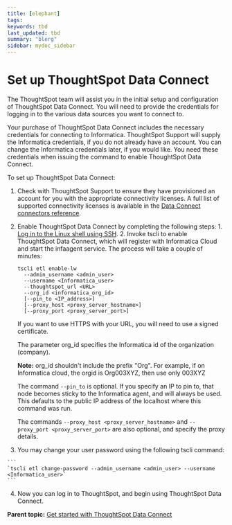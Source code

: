 ```yaml
---
title: [elephant]
tags: 
keywords: tbd
last_updated: tbd
summary: "blerg"
sidebar: mydoc_sidebar
---
```

# Set up ThoughtSpot Data Connect

The ThoughtSpot team will assist you in the initial setup and configuration of ThoughtSpot Data Connect. You will need to provide the credentials for logging in to the various data sources you want to connect to.

Your purchase of ThoughtSpot Data Connect includes the necessary credentials for connecting to Informatica. ThoughtSpot Support will supply the Informatica credentials, if you do not already have an account. You can change the Informatica credentials later, if you would like. You need these credentials when issuing the command to enable ThoughtSpot Data Connect.

To set up ThoughtSpot Data Connect:

1.   Check with ThoughtSpot Support to ensure they have provisioned an account for you with the appropriate connectivity licenses. A full list of supported connectivity licenses is available in the [Data Connect connectors reference](../reference/data_connect_connection_credentials.html#). 
2.   Enable ThoughtSpot Data Connect by completing the following steps: 
    1.   [Log in to the Linux shell using SSH](../../../admin/setup/login_console.html#). 
    2.   Invoke tscli to enable ThoughtSpot Data Connect, which will register with Informatica Cloud and start the infaagent service. The process will take a couple of minutes: 

        ```
        tscli etl enable-lw
          --admin_username <admin_user>
          --username <Informatica_user>
          --thoughtspot_url <URL>
          --org_id <informatica_org_id>
          [--pin_to <IP_address>]
          [--proxy_host <proxy_server_hostname>]
          [--proxy_port <proxy_server_port>]
        ```

        If you want to use HTTPS with your URL, you will need to use a signed certificate.

        The parameter org_id specifies the Informatica id of the organization \(company\).

        **Note:** org_id shouldn't include the prefix "Org". For example, if on Informatica cloud, the orgid is Org003XYZ, then use only 003XYZ

        The command `--pin_to` is optional. If you specify an IP to pin to, that node becomes sticky to the Informatica agent, and will always be used. This defaults to the public IP address of the localhost where this command was run.

        The commands `--proxy_host <proxy_server_hostname>` and `--proxy_port <proxy_server_port>` are also optional, and specify the proxy details.

3.   You may change your user password using the following tscli command: 

    ```
    `tscli etl change-password --admin_username <admin_user> --username <Informatica_user>`
    ```

4.   Now you can log in to ThoughtSpot, and begin using ThoughtSpot Data Connect. 

**Parent topic:** [Get started with ThoughtSpot Data Connect](../../../data_connect/data_connect/setup/ETL.html)

